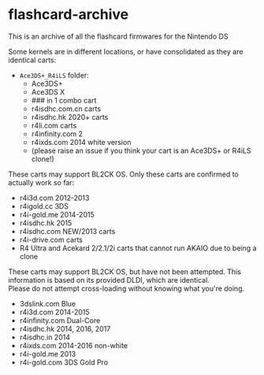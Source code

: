 # flashcard-archive
This is an archive of all the flashcard firmwares for the Nintendo DS

Some kernels are in different locations, or have consolidated as they are identical carts:

- `Ace3DS+_R4iLS` folder:
  - Ace3DS+
  - Ace3DS X
  - \### in 1 combo cart
  - r4isdhc.com.cn carts
  - r4isdhc.hk 2020+ carts
  - r4li.com carts
  - r4infinity.com 2
  - r4ixds.com 2014 white version
  - (please raise an issue if you think your cart is an Ace3DS+ or R4iLS clone!)

These carts may support BL2CK OS. Only these carts are confirmed to actually work so far:
- r4i3d.com 2012-2013
- r4igold.cc 3DS
- r4i-gold.me 2014-2015
- r4isdhc.hk 2015
- r4isdhc.com NEW/2013 carts
- r4i-drive.com carts
- R4 Ultra and Acekard 2/2.1/2i carts that cannot run AKAIO due to being a clone

These carts may support BL2CK OS, but have not been attempted. This information is based on its provided DLDI, which are identical.  
Please do not attempt cross-loading without knowing what you're doing.
- 3dslink.com Blue
- r4i3d.com 2014-2015
- r4infinity.com Dual-Core
- r4isdhc.hk 2014, 2016, 2017
- r4isdhc.in 2014
- r4ixds.com 2014-2016 non-white
- r4i-gold.me 2013
- r4i-gold.com 3DS Gold Pro
